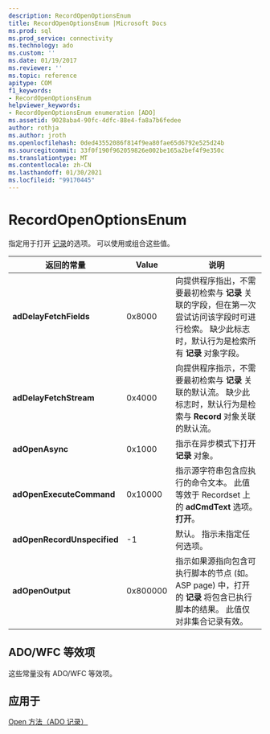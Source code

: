 ```yaml
---
description: RecordOpenOptionsEnum
title: RecordOpenOptionsEnum |Microsoft Docs
ms.prod: sql
ms.prod_service: connectivity
ms.technology: ado
ms.custom: ''
ms.date: 01/19/2017
ms.reviewer: ''
ms.topic: reference
apitype: COM
f1_keywords:
- RecordOpenOptionsEnum
helpviewer_keywords:
- RecordOpenOptionsEnum enumeration [ADO]
ms.assetid: 9028aba4-90fc-4dfc-88e4-fa8a7b6fedee
author: rothja
ms.author: jroth
ms.openlocfilehash: 0ded43552086f814f9ea80fae65d6792e525d24b
ms.sourcegitcommit: 33f0f190f962059826e002be165a2bef4f9e350c
ms.translationtype: MT
ms.contentlocale: zh-CN
ms.lasthandoff: 01/30/2021
ms.locfileid: "99170445"
---
```

# <a name="recordopenoptionsenum"></a>RecordOpenOptionsEnum
指定用于打开 [记录](./record-object-ado.md)的选项。 可以使用或组合这些值。  
  
|返回的常量|Value|说明|  
|--------------|-----------|-----------------|  
|**adDelayFetchFields**|0x8000|向提供程序指出，不需要最初检索与 **记录** 关联的字段，但在第一次尝试访问该字段时可进行检索。 缺少此标志时，默认行为是检索所有 **记录** 对象字段。|  
|**adDelayFetchStream**|0x4000|向提供程序指示，不需要最初检索与 **记录** 关联的默认流。 缺少此标志时，默认行为是检索与 **Record** 对象关联的默认流。|  
|**adOpenAsync**|0x1000|指示在异步模式下打开 **记录** 对象。|  
|**adOpenExecuteCommand**|0x10000|指示源字符串包含应执行的命令文本。 此值等效于 Recordset 上的 **adCmdText** 选项。 **打开**。|  
|**adOpenRecordUnspecified**|-1|默认。 指示未指定任何选项。|  
|**adOpenOutput**|0x800000|指示如果源指向包含可执行脚本的节点 (如。ASP page) 中，打开的 **记录** 将包含已执行脚本的结果。 此值仅对非集合记录有效。|  
  
## <a name="adowfc-equivalent"></a>ADO/WFC 等效项  
 这些常量没有 ADO/WFC 等效项。  
  
## <a name="applies-to"></a>应用于  
 [Open 方法（ADO 记录）](./open-method-ado-record.md)